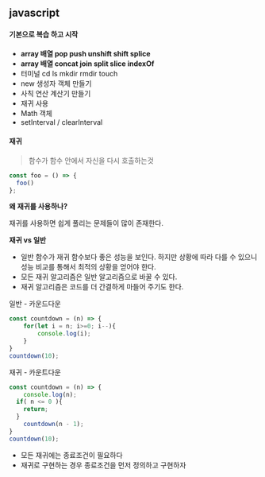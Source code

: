 ## javascript

#### 기본으로 복습 하고 시작

-   **array 배열 pop push unshift shift splice**
-   **array 배열 concat join split slice indexOf**
-   터미널 cd ls mkdir rmdir touch
-   new 생성자 객체 만들기
-   사칙 연산 계산기 만들기
-   재귀 사용
-   Math 객체 
-   setInterval / clearInterval

#### 

#### 재귀

> 함수가 함수 안에서 자신을 다시 호출하는것

```javascript
const foo = () => {
  foo()
};
```

**왜 재귀를 사용하나?**

재귀를 사용하면 쉽게 풀리는 문제들이 많이 존재한다.



**재귀 vs 일반**

- 일반 함수가 재귀 함수보다 좋은 성능을 보인다. 하지만 상황에 따라 다를 수 있으니 성능 비교를 통해서 최적의 상황을 얻어야 한다.
- 모든 재귀 알고리즘은 일반 알고리즘으로 바꿀 수 있다.
- 재귀 알고리즘은 코드를 더 간결하게 마들어 주기도 한다.



일반 - 카운드다운 

```javascript
const countdown = (n) => {
	for(let i = n; i>=0; i--){
		console.log(i);
	}
}
countdown(10);
```

재귀 - 카운트다운

```javascript
const countdown = (n) => {
	console.log(n);
  if( n <= 0 ){
    return;
  }
	countdown(n - 1);
}
countdown(10);
```

- 모든 재귀에는 종료조건이 필요하다
- 재귀로 구현하는 경우 종료조건을 먼저 정의하고 구현하자